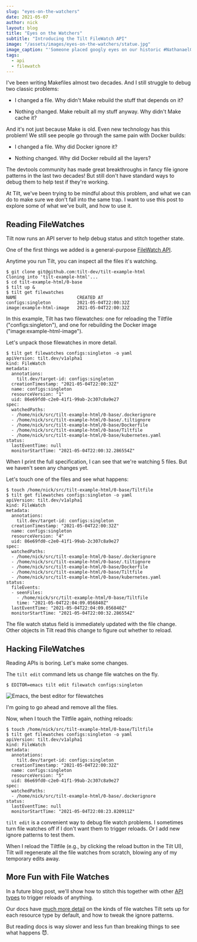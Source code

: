 ```yaml
---
slug: "eyes-on-the-watchers"
date: 2021-05-07
author: nick
layout: blog
title: "Eyes on the Watchers"
subtitle: "Introducing the Tilt FileWatch API"
image: "/assets/images/eyes-on-the-watchers/statue.jpg"
image_caption: "'Someone placed googly eyes on our historic #NathanaelGreene statue in #JohnsonSquare.'. Via <a href='https://www.facebook.com/cityofsavannah/posts/10161094314505525'>The City of Savannah</a>."
tags:
  - api
  - filewatch
---
```


I've been writing Makefiles almost two decades. And I still struggle to debug two classic problems:

- I changed a file. Why didn't Make rebuild the stuff that depends on it?

- Nothing changed. Make rebuilt all my stuff anyway. Why didn't Make cache it?

And it's not just because Make is old. Even new technology has this problem! We still see people 
go through the same pain with Docker builds:

- I changed a file. Why did Docker ignore it?

- Nothing changed. Why did Docker rebuild all the layers?

The devtools community has made great breakthroughs in fancy file ignore
patterns in the last two decades!  But still don't have standard ways to debug
them to help test if they're working.

At Tilt, we've been trying to be mindful about this problem, and what we can do
to make sure we don't fall into the same trap. I want to use this post to explore
some of what we've built, and how to use it.

## Reading FileWatches

Tilt now runs an API server to help debug status and stitch together state.

One of the first things we added is a general-purpose [FileWatch
API](https://api.tilt.dev/core/file-watch-v1alpha1.html).

Anytime you run Tilt, you can inspect all the files it's watching.

```shell
$ git clone git@github.com:tilt-dev/tilt-example-html
Cloning into 'tilt-example-html'...
$ cd tilt-example-html/0-base
$ tilt up &
$ tilt get filewatches
NAME                       CREATED AT
configs:singleton          2021-05-04T22:00:32Z
image:example-html-image   2021-05-04T22:00:32Z
```

In this example, Tilt has two filewatches: one for reloading the Tiltfile
("configs:singleton"), and one for rebuilding the Docker image
("image:example-html-image").

Let's unpack those filewatches in more detail.

```shell
$ tilt get filewatches configs:singleton -o yaml
apiVersion: tilt.dev/v1alpha1
kind: FileWatch
metadata:
  annotations:
    tilt.dev/target-id: configs:singleton
  creationTimestamp: "2021-05-04T22:00:32Z"
  name: configs:singleton
  resourceVersion: "1"
  uid: 86e69fd0-c2e0-41f1-99ab-2c307c8a9e27
spec:
  watchedPaths:
  - /home/nick/src/tilt-example-html/0-base/.dockerignore
  - /home/nick/src/tilt-example-html/0-base/.tiltignore
  - /home/nick/src/tilt-example-html/0-base/Dockerfile
  - /home/nick/src/tilt-example-html/0-base/Tiltfile
  - /home/nick/src/tilt-example-html/0-base/kubernetes.yaml
status:
  lastEventTime: null
  monitorStartTime: "2021-05-04T22:00:32.286554Z"
```

When I print the full specification, I can see that we're watching 5 files. But
we haven't seen any changes yet.

Let's touch one of the files and see what happens:

```shell
$ touch /home/nick/src/tilt-example-html/0-base/Tiltfile
$ tilt get filewatches configs:singleton -o yaml
apiVersion: tilt.dev/v1alpha1
kind: FileWatch
metadata:
  annotations:
    tilt.dev/target-id: configs:singleton
  creationTimestamp: "2021-05-04T22:00:32Z"
  name: configs:singleton
  resourceVersion: "4"
  uid: 86e69fd0-c2e0-41f1-99ab-2c307c8a9e27
spec:
  watchedPaths:
  - /home/nick/src/tilt-example-html/0-base/.dockerignore
  - /home/nick/src/tilt-example-html/0-base/.tiltignore
  - /home/nick/src/tilt-example-html/0-base/Dockerfile
  - /home/nick/src/tilt-example-html/0-base/Tiltfile
  - /home/nick/src/tilt-example-html/0-base/kubernetes.yaml
status:
  fileEvents:
  - seenFiles:
    - /home/nick/src/tilt-example-html/0-base/Tiltfile
    time: "2021-05-04T22:04:09.056840Z"
  lastEventTime: "2021-05-04T22:04:09.056840Z"
  monitorStartTime: "2021-05-04T22:00:32.286554Z"
```

The file watch status field is immediately updated with the file change. Other
objects in Tilt read this change to figure out whether to reload.

## Hacking FileWatches

Reading APIs is boring. Let's make some changes.

The `tilt edit` command lets us change file watches on the fly.

```
$ EDITOR=emacs tilt edit filewatch configs:singleton
```

![Emacs, the best editor for filewatches](/assets/images/eyes-on-the-watchers/editor.jpg)

I'm going to go ahead and remove all the files.

Now, when I touch the Tiltfile again, nothing reloads:

```
$ touch /home/nick/src/tilt-example-html/0-base/Tiltfile
$ tilt get filewatches configs:singleton -o yaml
apiVersion: tilt.dev/v1alpha1
kind: FileWatch
metadata:
  annotations:
    tilt.dev/target-id: configs:singleton
  creationTimestamp: "2021-05-04T22:00:32Z"
  name: configs:singleton
  resourceVersion: "5"
  uid: 86e69fd0-c2e0-41f1-99ab-2c307c8a9e27
spec:
  watchedPaths:
  - /home/nick/src/tilt-example-html/0-base/.dockerignore
status:
  lastEventTime: null
  monitorStartTime: "2021-05-04T22:08:23.820911Z"
```

`tilt edit` is a convenient way to debug file watch problems. I sometimes turn file watches
off if I don't want them to trigger reloads. Or I add new ignore patterns to test them.

When I reload the Tiltfile (e.g., by clicking the reload button in the Tilt UI),
Tilt will regenerate all the file watches from scratch, blowing any of my
temporary edits away.

## More Fun with File Watches

In a future blog post, we'll show how to stitch this together with
other [API types](https://api.tilt.dev/) to trigger reloads of anything.

Our docs have [much more detail](https://docs.tilt.dev/file_changes.html) on the
kinds of file watches Tilt sets up for each resource type by default, and how to tweak the
ignore patterns.

But reading docs is way slower and less fun than breaking things to see what happens 😈.





